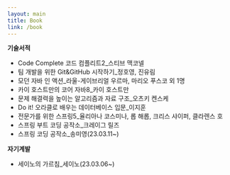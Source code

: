 ```yaml
---
layout: main
title: Book
link: /book
---
```


**기술서적**
- Code Complete 코드 컴플리트2_스티브 맥코넬
- 팀 개발을 위한 Git&GitHub 시작하기_정호영, 진유림
- 모던 자바 인 액션_라울-게이브리얼 우르마, 마리오 푸스코 외 1명
- 카이 호스트만의 코어 자바8_카이 호스트만
- 문제 해결력을 높이는 알고리즘과 자료 구조_오츠키 켄스케
- Do it! 오라클로 배우는 데이터베이스 입문_이지훈
- 전문가를 위한 스프링5_율리아나 코스미나, 롭 해롭, 크리스 샤이퍼, 클라렌스 호 
- 스프링 부트 코딩 공작소_크레이그 릴즈
- 스프링 코딩 공작소_송미영(23.03.11~)

**자기계발**
- 세이노의 가르침_세이노(23.03.06~)